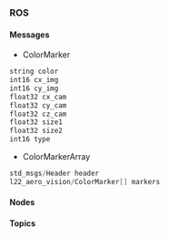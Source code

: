 

### ROS

#### Messages
 - ColorMarker
```cpp
string color
int16 cx_img
int16 cy_img
float32 cx_cam
float32 cy_cam
float32 cz_cam
float32 size1
float32 size2
int16 type
```
 - ColorMarkerArray
```cpp
std_msgs/Header header
l22_aero_vision/ColorMarker[] markers
```
#### Nodes

#### Topics


#### 